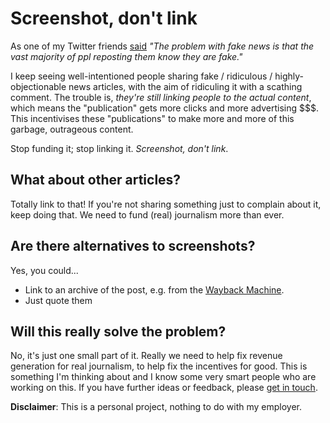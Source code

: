 # Screenshot, don't link

As one of my Twitter friends [said](https://twitter.com/h4emtfr/status/807116063691460608) *"The problem with fake news is that the vast majority of ppl reposting them know they are fake."*

I keep seeing well-intentioned people sharing fake / ridiculous / highly-objectionable news articles, with the aim of
ridiculing it with a scathing comment. The trouble is, *they're still linking people to the actual content*, which
means the "publication" gets more clicks and more advertising $$$. This incentivises these "publications" to make more and more of this garbage, outrageous content.

Stop funding it; stop linking it. *Screenshot, don't link*.

## What about other articles?

Totally link to that! If you're not sharing something just to complain about it, keep doing that. We need to fund (real) journalism more than ever.

## Are there alternatives to screenshots?

Yes, you could...

* Link to an archive of the post, e.g. from the [Wayback Machine](https://archive.org/web/web.php).
* Just quote them

## Will this really solve the problem?

No, it's just one small part of it. Really we need to help fix revenue generation for real journalism, to help fix the incentives for good. This is something I'm thinking about and I know some very smart people who are working on this. If you have further ideas or feedback, please [get in touch](https://twitter.com/poshaughnessy).

**Disclaimer**: This is a personal project, nothing to do with my employer.

